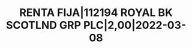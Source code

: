 ---
layout: asset
title: RENTA FIJA|112194 ROYAL BK SCOTLND GRP PLC|2,00|2022-03-08
isin: XS1575979148
---